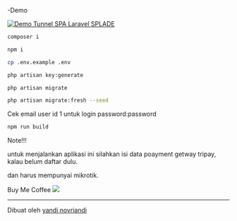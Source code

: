 -Demo

[![Demo Tunnel SPA Laravel SPLADE](https://i.ytimg.com/an_webp/dUexNYG20l0/mqdefault_6s.webp?du=3000&sqp=CLeWhaUG&rs=AOn4CLD-kEN4Vd3K8IO4y4YYhq1ItpSZlg)](https://www.youtube.com/embed/dUexNYG20l0)

```bash 
composer i
```

```bash 
npm i
```

```bash 
cp .env.example .env
```

```bash
php artisan key:generate
```

```bash
php artisan migrate
```

```bash
php artisan migrate:fresh --seed
```

Cek email user id 1 untuk login password:password

```bash
npm run build
```

Note!!!

untuk menjalankan aplikasi ini silahkan isi data poayment getway tripay, kalau belum daftar dulu.

dan harus mempunyai mikrotik.

Buy Me Coffee
[![](https://img.shields.io/static/v1?label=Sponsor&message=%E2%9D%A4&logo=GitHub&color=%23fe8e86)](https://github.com/sponsors/yandinovriandi)

--- 
Dibuat oleh [yandi novriandi](https://github.com/yandinovriandi)


